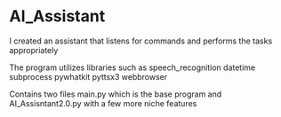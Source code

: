 # AI_Assistant
I created an assistant that listens for commands and performs the tasks appropriately 

The program utilizes libraries such as 
    speech_recognition 
    datetime
    subprocess
    pywhatkit
    pyttsx3
    webbrowser
    
Contains two files main.py which is the base program and AI_Assisntant2.0.py with a few more niche features
